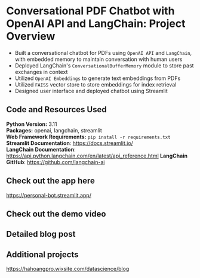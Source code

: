 # Conversational PDF Chatbot with OpenAI API and LangChain: Project Overview
- Built a conversational chatbot for PDFs using ``OpenAI API`` and ``LangChain``, with embedded memory to maintain conversation with human users
- Deployed LangChain's ``ConversationalBufferMemory`` module to store past exchanges in context
- Utilized ``OpenAI Embeddings`` to generate text embeddings from PDFs
- Utilized ``FAISS`` vector store to store embeddings for index retrieval
- Designed user interface and deployed chatbot using Streamlit

## Code and Resources Used
**Python Version:** 3.11 <br>
**Packages:** openai, langchain, streamlit <br>
**Web Framework Requirements:** ``pip install -r requirements.txt`` <br>
**Streamlit Documentation**: https://docs.streamlit.io/ <br>
**LangChain Documentation**: https://api.python.langchain.com/en/latest/api_reference.html
**LangChain GitHub**: https://github.com/langchain-ai

## Check out the app here
https://personal-bot.streamlit.app/

## Check out the demo video 


## Detailed blog post


## Additional projects
https://hahoangpro.wixsite.com/datascience/blog

